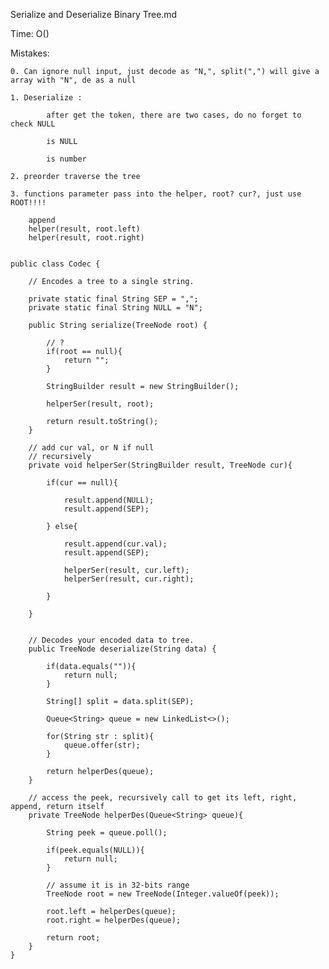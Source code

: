 Serialize and Deserialize Binary Tree.md


Time: O()




Mistakes:

	0. Can ignore null input, just decode as "N,", split(",") will give a array with "N", de as a null

	1. Deserialize :

			after get the token, there are two cases, do no forget to check NULL

			is NULL

			is number

	2. preorder traverse the tree

	3. functions parameter pass into the helper, root? cur?, just use ROOT!!!!


```
	append
	helper(result, root.left)
	helper(result, root.right)

```




```

public class Codec {

    // Encodes a tree to a single string.
    
    private static final String SEP = ",";
    private static final String NULL = "N";
    
    public String serialize(TreeNode root) {
        
        // ?
        if(root == null){
            return "";
        }
        
        StringBuilder result = new StringBuilder();
        
        helperSer(result, root);
        
        return result.toString();
    }
    
    // add cur val, or N if null
    // recursively
    private void helperSer(StringBuilder result, TreeNode cur){
        
        if(cur == null){
            
            result.append(NULL);
            result.append(SEP);
            
        } else{
            
            result.append(cur.val);
            result.append(SEP);
            
            helperSer(result, cur.left);
            helperSer(result, cur.right);
            
        }
        
    }
    
    
    // Decodes your encoded data to tree.
    public TreeNode deserialize(String data) {
        
        if(data.equals("")){
            return null;
        }
        
        String[] split = data.split(SEP);
        
        Queue<String> queue = new LinkedList<>();
        
        for(String str : split){
            queue.offer(str);
        }
        
        return helperDes(queue);
    }
    
    // access the peek, recursively call to get its left, right, append, return itself
    private TreeNode helperDes(Queue<String> queue){
        
        String peek = queue.poll();
        
        if(peek.equals(NULL)){
            return null;
        }
        
        // assume it is in 32-bits range
        TreeNode root = new TreeNode(Integer.valueOf(peek));
        
        root.left = helperDes(queue);
        root.right = helperDes(queue);
        
        return root;
    }
}
